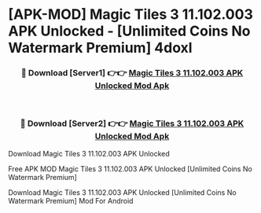 # [APK-MOD] Magic Tiles 3 11.102.003 APK Unlocked - [Unlimited Coins No Watermark Premium] 4doxl



<div align="center">
<h3>🔴 Download [Server1] 👉👉 <a href="https://momento.my/?title=Magic_Tiles_3_11.102.003_APK_Unlocked">Magic Tiles 3 11.102.003 APK Unlocked Mod Apk</a></h3><br>

<h3>🔴 Download [Server2] 👉👉 <a href="https://momento.my/?title=Magic_Tiles_3_11.102.003_APK_Unlocked">Magic Tiles 3 11.102.003 APK Unlocked Mod Apk</a></h3>
</div>



Download Magic Tiles 3 11.102.003 APK Unlocked 

Free APK MOD Magic Tiles 3 11.102.003 APK Unlocked [Unlimited Coins No Watermark Premium]

Download Magic Tiles 3 11.102.003 APK Unlocked [Unlimited Coins No Watermark Premium] Mod For Android
